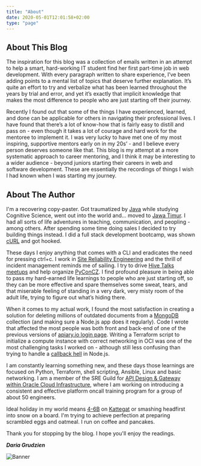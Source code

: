 ```yaml
---
title: "About"
date: 2020-05-01T12:01:58+02:00
type: "page"
---
```


## About This Blog

The inspiration for this blog was a collection of emails written in an attempt to help a smart, hard-working IT student find her first part-time job in web development. With every paragraph written to share experience, I’ve been adding points to a mental list of topics that deserve further explanation. It’s quite an effort to try and verbalize what has been learned throughout the years by trial and error, and yet it’s exactly that implicit knowledge that makes the most difference to people who are just starting off their journey.

Recently I found out that some of the things I have experienced, learned, and done can be applicable for others in navigating their professional lives. I have found that there’s a lot of know-how that is fairly easy to distill and pass on - even though it takes a lot of courage and hard work for the mentoree to implement it. I was very lucky to have met one of my most inspiring, supportive mentors early on in my 20s’ - and I believe every person deserves someone like that. This blog is my attempt at a more systematic approach to career mentoring, and I think it may be interesting to a wider audience - beyond juniors starting their careers in web and software development. These are essentially the recordings of things I wish I had known when I was starting my journey.

## About The Author

I'm a recovering copy-paster. Got traumatized by [Java](https://en.wikipedia.org/wiki/Java_(programming_language)) while studying Cognitive Science, went out into the world and… moved to [Jawa Timur](https://en.wikipedia.org/wiki/East_Java). I had all sorts of life adventures in teaching, communication, and peopling - among others. After spending some time doing sales I decided to try building things instead. I did a full stack development bootcamp, was shown [cURL](https://en.wikipedia.org/wiki/CURL) and got hooked.

These days I enjoy anything that comes with a CLI and eradicates the need for pressing ctrl+c. I work in [Site Reliability Engineering](https://linkedin.com/in/dariagru) and the thrill of incident management reminds me of sailing. I try to drive [Hive Talks meetups](https://www.meetup.com/apiaryio/events/) and help organize [PyConCZ](https://cz.pycon.org/2020/). I find profound pleasure in being able to pass my hard-earned life learnings to people who are just starting off, so they can be more effective and spare themselves some sweat, tears, and that miserable feeling of standing in a very dark, very misty room of the adult life, trying to figure out what’s hiding there.

When it comes to my actual work, I found the most satisfaction in creating a solution for deleting millions of outdated documents from a [MongoDB](https://www.mongodb.com/) collection (and making sure a Node.js app does it regularly). Code I wrote that affected the most people was both front and back-end of one of the previous versions of [apiary.io login page](https://login.apiary.io/). Writing a Terraform script to initialize a compute instance with correct networking in OCI was one of the most challenging tasks I worked on - although still less confusing than trying to handle a [callback hell](https://www.freecodecamp.org/news/how-to-deal-with-nested-callbacks-and-avoid-callback-hell-1bc8dc4a2012/) in Node.js.

I am constantly learning something new, and these days those learnings are focused on Python, Terraform, shell scripting, Ansible, Linux and basic networking. I am a member of the SRE Guild for [API Design & Gateway within Oracle Cloud Infrastructure](https://www.oracle.com/cloud/cloud-native/api-gateway/), where I am working on introducing a consistent and effective platform oncall training program for a group of about 50 engineers.

Ideal holiday in my world means [4-6B](https://en.wikipedia.org/wiki/Beaufort_scale) on [Kattegat](https://en.wikipedia.org/wiki/Kattegat) or smashing headfirst into snow on a board. I'm trying to achieve perfection at preparing scrambled eggs and oatmeal. I run on coffee and pancakes.

Thank you for stopping by the blog. I hope you'll enjoy the readings.

_**Daria Grudzien**_


![Banner](/img/tcp.png)
